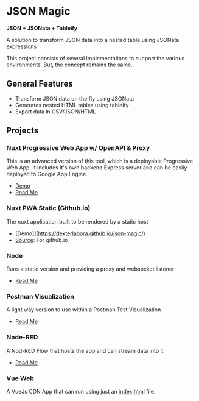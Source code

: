 # JSON Magic 

**JSON + JSONata + Tableify**

A solution to transform JSON data into a nested table using JSONata expressions

This project consists of several implementations to support the various environments. But, the concept remains the same.

## General Features

- Transform JSON data on the fly using JSONata
- Generates nested HTML tables using tableify
- Export data in CSV/JSON/HTML


## Projects

### Nuxt Progressive Web App w/ OpenAPI & Proxy

This is an advanced version of this tool, which is a deployable Progressive Web App. It includes it's own backend Express server and can be easily deployed to Google App Engine.

- [Demo](https://meraki-micro-services.ew.r.appspot.com/)
- [Read Me](nuxt/README.md)

### Nuxt PWA Static (Github.io)

The nuxt application built to be rendered by a static host

- [Demo]](https://dexterlabora.github.io/json-magic/)
- [Source](docs): For github.io

### Node

Runs a static version and providing a proxy and websocket listener

- [Read Me](node/readme.md)

### Postman Visualization

A light way version to use within a Postman Test Visualization

- [Read Me](postman/readme.md)

### Node-RED

A Nod-RED Flow that hosts the app and can stream data into it

- [Read Me](node-red/readme.md)


### Vue Web 
A VueJs CDN App that can run using just an [index.html](index.html) file. 


